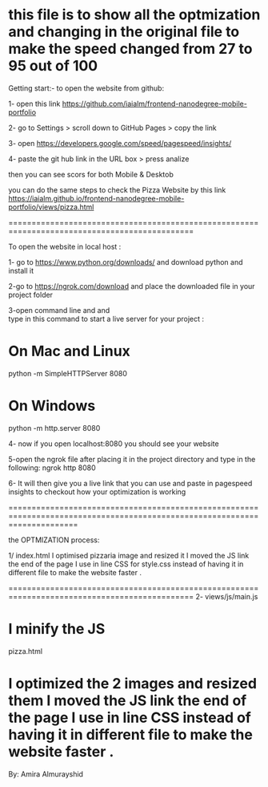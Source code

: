 this file is to show all the optmization and changing in the original file to make the speed changed from 27 to 95 out of 100
===================================================================================

Getting start:-
to open the website from github:

1- open this link https://github.com/iaialm/frontend-nanodegree-mobile-portfolio

2- go to Settings > scroll down to GitHub Pages > copy the link 

3- open https://developers.google.com/speed/pagespeed/insights/

4- paste the git hub link in the URL box > press analize 

then you can see scors for both Mobile & Desktob 


you can do the same steps to check the Pizza Website by this link https://iaialm.github.io/frontend-nanodegree-mobile-portfolio/views/pizza.html


==============================================================================================

To open the website in local host :

1- go to https://www.python.org/downloads/ and download python and install it

2-go to https://ngrok.com/download and place the downloaded file in your project folder

3-open command line and and  
type in this command to start a live server for your project :

# On Mac and Linux
python -m SimpleHTTPServer 8080

# On Windows
python -m http.server 8080

4- now if you open localhost:8080 you should see your website

5-open the ngrok file after placing it in the project directory and type in the following:
ngrok http 8080

6- It will then give you a live link that you can use and paste in pagespeed insights to checkout how your optimization is working

===========================================================================================================================

the OPTMIZATION process:

1/ index.html
I optimised pizzaria image and resized it 
I moved the JS link the end of the page 
I use in line CSS for style.css instead of having it in different file to make the website faster .

<link href="css/print.css"rel="stylesheet" media="print">
==============================================================================================
2- views/js/main.js

I minify the JS 
==============================================================================================
pizza.html

I optimized the 2 images and resized them 
I moved the JS link the end of the page 
I use in line CSS instead of having it in different file to make the website faster .
===============================================================================================

By: Amira Almurayshid
